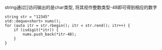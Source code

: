 string通过[]访问输出的是char类型, 将其视作整数类型-48即可得到相应的数字

```
string str = "12345"
std::deque<short> nums();
for (auto itr = str.rbegin(); itr < str.rend(); itr++) {
    if (isdigit(*itr)) {
        nums.push_back(*itr-48);
    }
}
```